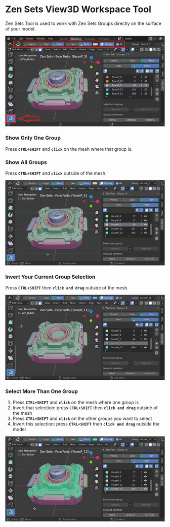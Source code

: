 # Zen Sets View3D Workspace Tool
Zen Sets Tool is used to work with Zen Sets Groups directly on the surface of your model.

![tool_preview](img/screen/workspacetool/tool_preview.png)

### Show Only One Group
Press **`CTRL+SHIFT`** and **`click`** on the mesh where that group is.

### Show All Groups
Press **`CTRL+SHIFT`** and **`click`** outside of the mesh.

![select_only_one_group](img/screen/workspacetool/select_only_one_group.gif)

### Invert Your Current Group Selection
Press **`CTRL+SHIFT`** then **`click and drag`** outside of the mesh.

![invert_group_selection](img/screen/workspacetool/invert_group_selection.gif)

### Select More Than One Group
1. Press **`CTRL+SHIFT`** and **`click`** on the mesh where one group is
2. Invert that selection: press **`CTRL+SHIFT`** then **`click and drag`** outside of the mesh
3. Press **`CTRL+SHIFT`** and **`click`** on the other groups you want to select
4. Invert this selection: press **`CTRL+SHIFT`** then **`click and drag`** outside the model

![select_more_than_one_group](img/screen/workspacetool/select_more_than_one_group.gif)

